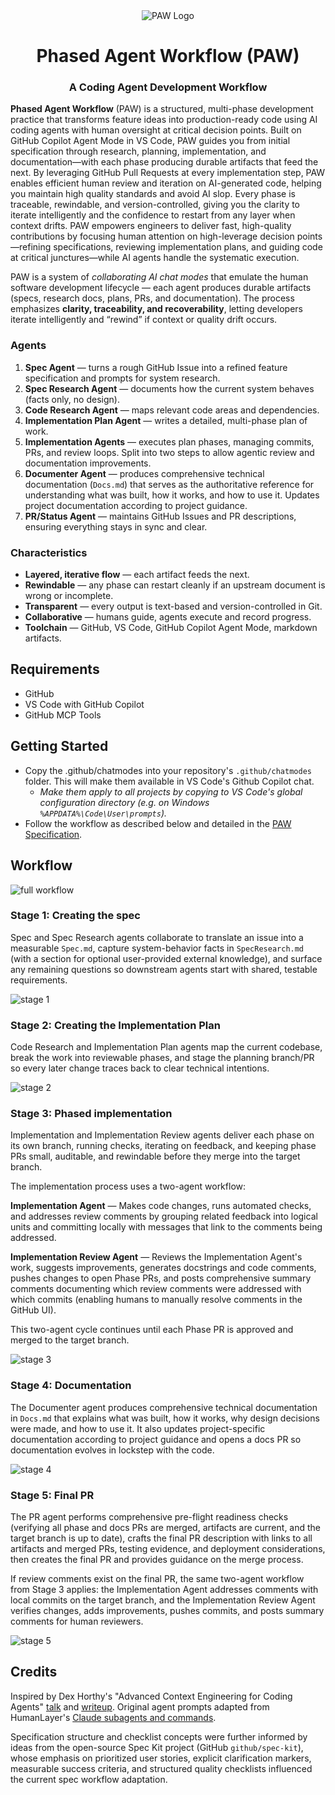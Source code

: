 <div align="center">
	<img src="./img/paw-logo.png" alt="PAW Logo" />
    <h1>Phased Agent Workflow (PAW)</h1>
    <h3>A Coding Agent Development Workflow</h3>
</div>

**Phased Agent Workflow** (PAW) is a structured, multi-phase development practice that transforms feature ideas into production-ready code using AI coding agents with human oversight at critical decision points. Built on GitHub Copilot Agent Mode in VS Code, PAW guides you from initial specification through research, planning, implementation, and documentation—with each phase producing durable artifacts that feed the next. By leveraging GitHub Pull Requests at every implementation step, PAW enables efficient human review and iteration on AI-generated code, helping you maintain high quality standards and avoid AI slop. Every phase is traceable, rewindable, and version-controlled, giving you the clarity to iterate intelligently and the confidence to restart from any layer when context drifts. PAW empowers engineers to deliver fast, high-quality contributions by focusing human attention on high-leverage decision points—refining specifications, reviewing implementation plans, and guiding code at critical junctures—while AI agents handle the systematic execution.

PAW is a system of *collaborating AI chat modes* that emulate the human software development lifecycle — each agent produces durable artifacts (specs, research docs, plans, PRs, and documentation).
The process emphasizes **clarity, traceability, and recoverability**, letting developers iterate intelligently and “rewind” if context or quality drift occurs.

### Agents

1. **Spec Agent** — turns a rough GitHub Issue into a refined feature specification and prompts for system research.
2. **Spec Research Agent** — documents how the current system behaves (facts only, no design).
3. **Code Research Agent** — maps relevant code areas and dependencies.
4. **Implementation Plan Agent** — writes a detailed, multi-phase plan of work.
5. **Implementation Agents** — executes plan phases, managing commits, PRs, and review loops. Split into two steps to allow agentic review and documentation improvements.
6. **Documenter Agent** — produces comprehensive technical documentation (`Docs.md`) that serves as the authoritative reference for understanding what was built, how it works, and how to use it. Updates project documentation according to project guidance.
7. **PR/Status Agent** — maintains GitHub Issues and PR descriptions, ensuring everything stays in sync and clear.

### Characteristics

* **Layered, iterative flow** — each artifact feeds the next.
* **Rewindable** — any phase can restart cleanly if an upstream document is wrong or incomplete.
* **Transparent** — every output is text-based and version-controlled in Git.
* **Collaborative** — humans guide, agents execute and record progress.
* **Toolchain** — GitHub, VS Code, GitHub Copilot Agent Mode, markdown artifacts.

## Requirements

- GitHub
- VS Code with GitHub Copilot
- GitHub MCP Tools

## Getting Started

- Copy the .github/chatmodes into your repository's `.github/chatmodes` folder. This will make them available in VS Code's Github Copilot chat.
  - *Make them apply to all projects by copying to VS Code's global configuration directory (e.g. on Windows `%APPDATA%\Code\User\prompts`).*
- Follow the workflow as described below and detailed in the [PAW Specification](paw-specification.md).

## Workflow

![full workflow](./img/full-workflow.png)

### Stage 1: Creating the spec

Spec and Spec Research agents collaborate to translate an issue into a measurable `Spec.md`, capture system-behavior facts in `SpecResearch.md` (with a section for optional user-provided external knowledge), and surface any remaining questions so downstream agents start with shared, testable requirements.

![stage 1](./img/workflow-stage-1.png)

### Stage 2: Creating the Implementation Plan

Code Research and Implementation Plan agents map the current codebase, break the work into reviewable phases, and stage the planning branch/PR so every later change traces back to clear technical intentions.

![stage 2](./img/workflow-stage-2.png)

### Stage 3: Phased implementation

Implementation and Implementation Review agents deliver each phase on its own branch, running checks, iterating on feedback, and keeping phase PRs small, auditable, and rewindable before they merge into the target branch.

The implementation process uses a two-agent workflow:

**Implementation Agent** — Makes code changes, runs automated checks, and addresses review comments by grouping related feedback into logical units and committing locally with messages that link to the comments being addressed.

**Implementation Review Agent** — Reviews the Implementation Agent's work, suggests improvements, generates docstrings and code comments, pushes changes to open Phase PRs, and posts comprehensive summary comments documenting which review comments were addressed with which commits (enabling humans to manually resolve comments in the GitHub UI).

This two-agent cycle continues until each Phase PR is approved and merged to the target branch.

![stage 3](./img/workflow-stage-3.png)

### Stage 4: Documentation

The Documenter agent produces comprehensive technical documentation in `Docs.md` that explains what was built, how it works, why design decisions were made, and how to use it. It also updates project-specific documentation according to project guidance and opens a docs PR so documentation evolves in lockstep with the code.

![stage 4](./img/workflow-stage-4.png)

### Stage 5: Final PR

The PR agent performs comprehensive pre-flight readiness checks (verifying all phase and docs PRs are merged, artifacts are current, and the target branch is up to date), crafts the final PR description with links to all artifacts and merged PRs, testing evidence, and deployment considerations, then creates the final PR and provides guidance on the merge process.

If review comments exist on the final PR, the same two-agent workflow from Stage 3 applies: the Implementation Agent addresses comments with local commits on the target branch, and the Implementation Review Agent verifies changes, adds improvements, pushes commits, and posts summary comments for human reviewers.

![stage 5](./img/workflow-stage-5.png)

## Credits

Inspired by Dex Horthy's "Advanced Context Engineering for Coding Agents" [talk](https://youtu.be/IS_y40zY-hc?si=27dVJV7LlYDh7woA) and [writeup](https://github.com/humanlayer/advanced-context-engineering-for-coding-agents/blob/main/ace-fca.md). Original agent prompts adapted from HumanLayer's [Claude subagents and commands](https://github.com/humanlayer/humanlayer/tree/main/.claude).

Specification structure and checklist concepts were further informed by ideas from the open-source Spec Kit project (GitHub `github/spec-kit`), whose emphasis on prioritized user stories, explicit clarification markers, measurable success criteria, and structured quality checklists influenced the current spec workflow adaptation.

